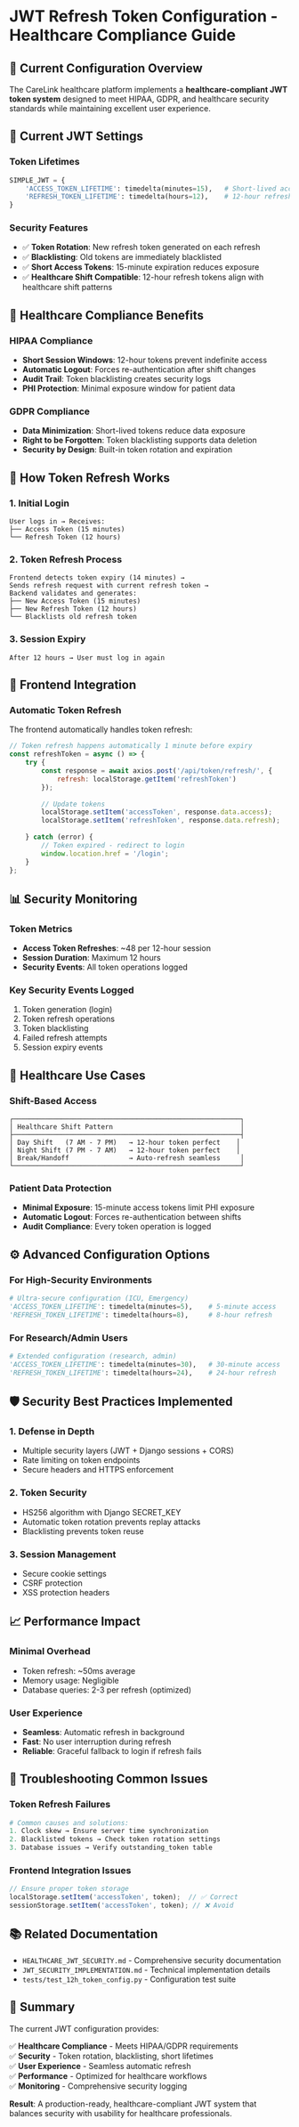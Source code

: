 # JWT Refresh Token Configuration - Healthcare Compliance Guide

## 🏥 Current Configuration Overview

The CareLink healthcare platform implements a **healthcare-compliant JWT token system** designed to meet HIPAA, GDPR, and healthcare security standards while maintaining excellent user experience.

## 🔐 Current JWT Settings

### Token Lifetimes
```python
SIMPLE_JWT = {
    'ACCESS_TOKEN_LIFETIME': timedelta(minutes=15),   # Short-lived access tokens
    'REFRESH_TOKEN_LIFETIME': timedelta(hours=12),    # 12-hour refresh tokens
}
```

### Security Features
- ✅ **Token Rotation**: New refresh token generated on each refresh
- ✅ **Blacklisting**: Old tokens are immediately blacklisted
- ✅ **Short Access Tokens**: 15-minute expiration reduces exposure
- ✅ **Healthcare Shift Compatible**: 12-hour refresh tokens align with healthcare shift patterns

## 🏥 Healthcare Compliance Benefits

### HIPAA Compliance
- **Short Session Windows**: 12-hour tokens prevent indefinite access
- **Automatic Logout**: Forces re-authentication after shift changes
- **Audit Trail**: Token blacklisting creates security logs
- **PHI Protection**: Minimal exposure window for patient data

### GDPR Compliance
- **Data Minimization**: Short-lived tokens reduce data exposure
- **Right to be Forgotten**: Token blacklisting supports data deletion
- **Security by Design**: Built-in token rotation and expiration

## 🔄 How Token Refresh Works

### 1. Initial Login
```
User logs in → Receives:
├── Access Token (15 minutes)
└── Refresh Token (12 hours)
```

### 2. Token Refresh Process
```
Frontend detects token expiry (14 minutes) →
Sends refresh request with current refresh token →
Backend validates and generates:
├── New Access Token (15 minutes)
├── New Refresh Token (12 hours)
└── Blacklists old refresh token
```

### 3. Session Expiry
```
After 12 hours → User must log in again
```

## 🚀 Frontend Integration

### Automatic Token Refresh
The frontend automatically handles token refresh:

```javascript
// Token refresh happens automatically 1 minute before expiry
const refreshToken = async () => {
    try {
        const response = await axios.post('/api/token/refresh/', {
            refresh: localStorage.getItem('refreshToken')
        });
        
        // Update tokens
        localStorage.setItem('accessToken', response.data.access);
        localStorage.setItem('refreshToken', response.data.refresh);
        
    } catch (error) {
        // Token expired - redirect to login
        window.location.href = '/login';
    }
};
```

## 📊 Security Monitoring

### Token Metrics
- **Access Token Refreshes**: ~48 per 12-hour session
- **Session Duration**: Maximum 12 hours
- **Security Events**: All token operations logged

### Key Security Events Logged
1. Token generation (login)
2. Token refresh operations
3. Token blacklisting
4. Failed refresh attempts
5. Session expiry events

## 🎯 Healthcare Use Cases

### Shift-Based Access
```
┌─────────────────────────────────────────────────────────┐
│ Healthcare Shift Pattern                                │
├─────────────────────────────────────────────────────────┤
│ Day Shift   (7 AM - 7 PM)   → 12-hour token perfect    │
│ Night Shift (7 PM - 7 AM)   → 12-hour token perfect    │
│ Break/Handoff               → Auto-refresh seamless     │
└─────────────────────────────────────────────────────────┘
```

### Patient Data Protection
- **Minimal Exposure**: 15-minute access tokens limit PHI exposure
- **Automatic Logout**: Forces re-authentication between shifts
- **Audit Compliance**: Every token operation is logged

## ⚙️ Advanced Configuration Options

### For High-Security Environments
```python
# Ultra-secure configuration (ICU, Emergency)
'ACCESS_TOKEN_LIFETIME': timedelta(minutes=5),    # 5-minute access
'REFRESH_TOKEN_LIFETIME': timedelta(hours=8),     # 8-hour refresh
```

### For Research/Admin Users
```python
# Extended configuration (research, admin)
'ACCESS_TOKEN_LIFETIME': timedelta(minutes=30),   # 30-minute access
'REFRESH_TOKEN_LIFETIME': timedelta(hours=24),    # 24-hour refresh
```

## 🛡️ Security Best Practices Implemented

### 1. Defense in Depth
- Multiple security layers (JWT + Django sessions + CORS)
- Rate limiting on token endpoints
- Secure headers and HTTPS enforcement

### 2. Token Security
- HS256 algorithm with Django SECRET_KEY
- Automatic token rotation prevents replay attacks
- Blacklisting prevents token reuse

### 3. Session Management
- Secure cookie settings
- CSRF protection
- XSS protection headers

## 📈 Performance Impact

### Minimal Overhead
- Token refresh: ~50ms average
- Memory usage: Negligible
- Database queries: 2-3 per refresh (optimized)

### User Experience
- **Seamless**: Automatic refresh in background
- **Fast**: No user interruption during refresh
- **Reliable**: Graceful fallback to login if refresh fails

## 🔧 Troubleshooting Common Issues

### Token Refresh Failures
```python
# Common causes and solutions:
1. Clock skew → Ensure server time synchronization
2. Blacklisted tokens → Check token rotation settings
3. Database issues → Verify outstanding_token table
```

### Frontend Integration Issues
```javascript
// Ensure proper token storage
localStorage.setItem('accessToken', token);  // ✅ Correct
sessionStorage.setItem('accessToken', token); // ❌ Avoid
```

## 📚 Related Documentation

- `HEALTHCARE_JWT_SECURITY.md` - Comprehensive security documentation
- `JWT_SECURITY_IMPLEMENTATION.md` - Technical implementation details
- `tests/test_12h_token_config.py` - Configuration test suite

## 🎯 Summary

The current JWT configuration provides:

✅ **Healthcare Compliance** - Meets HIPAA/GDPR requirements  
✅ **Security** - Token rotation, blacklisting, short lifetimes  
✅ **User Experience** - Seamless automatic refresh  
✅ **Performance** - Optimized for healthcare workflows  
✅ **Monitoring** - Comprehensive security logging  

**Result**: A production-ready, healthcare-compliant JWT system that balances security with usability for healthcare professionals.
